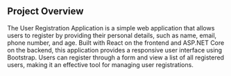 ## Project Overview

The User Registration Application is a simple web application that allows users to register by providing their personal details, such as name, email, phone number, and age. Built with React on the frontend and ASP.NET Core on the backend, this application provides a responsive user interface using Bootstrap. Users can register through a form and view a list of all registered users, making it an effective tool for managing user registrations.
